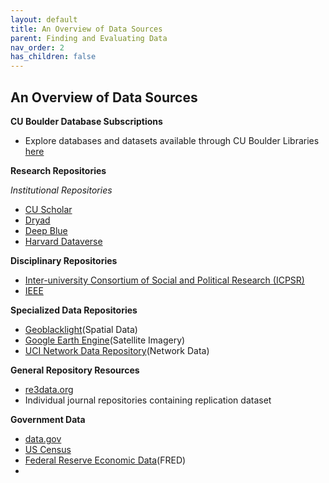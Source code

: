 ```yaml
---
layout: default
title: An Overview of Data Sources
parent: Finding and Evaluating Data
nav_order: 2
has_children: false
---
```



## An Overview of Data Sources

**CU Boulder Database Subscriptions**

* Explore databases and datasets available through CU Boulder Libraries [here](https://libguides.colorado.edu/az.php?utm_source=Homepage&utm_medium=Link&utm_campaign=AZDatabases)

**Research Repositories**

*Institutional Repositories*

* [CU Scholar](https://scholar.colorado.edu)
* [Dryad](https://datadryad.org/stash/)
* [Deep Blue](https://deepblue.lib.umich.edu/data)
* [Harvard Dataverse](https://dataverse.harvard.edu)

**Disciplinary Repositories**

* [Inter-university Consortium of Social and Political Research (ICPSR)](https://www.icpsr.umich.edu/web/pages/)
* [IEEE](https://ieee-dataport.org/)

**Specialized Data Repositories**

* [Geoblacklight](https://geoblacklight.org/)(Spatial Data)
* [Google Earth Engine](https://earthengine.google.com/)(Satellite Imagery)
* [UCI Network Data Repository](https://networkdata.ics.uci.edu/)(Network Data)

**General Repository Resources**

* [re3data.org](https://www.re3data.org/)
* Individual journal repositories containing replication dataset

**Government Data**

* [data.gov](https://www.data.gov/)
* [US Census](https://www.census.gov/)
* [Federal Reserve Economic Data](https://fred.stlouisfed.org/)(FRED)
* 
